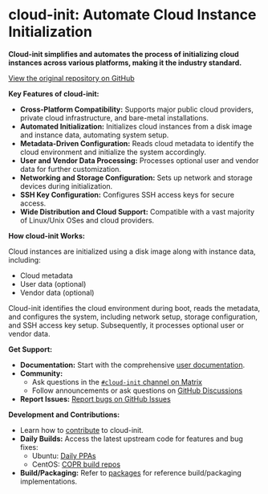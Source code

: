 # cloud-init: Automate Cloud Instance Initialization

**Cloud-init simplifies and automates the process of initializing cloud instances across various platforms, making it the industry standard.**

[View the original repository on GitHub](https://github.com/canonical/cloud-init)

**Key Features of cloud-init:**

*   **Cross-Platform Compatibility:** Supports major public cloud providers, private cloud infrastructure, and bare-metal installations.
*   **Automated Initialization:** Initializes cloud instances from a disk image and instance data, automating system setup.
*   **Metadata-Driven Configuration:** Reads cloud metadata to identify the cloud environment and initialize the system accordingly.
*   **User and Vendor Data Processing:** Processes optional user and vendor data for further customization.
*   **Networking and Storage Configuration:** Sets up network and storage devices during initialization.
*   **SSH Key Configuration:** Configures SSH access keys for secure access.
*   **Wide Distribution and Cloud Support:** Compatible with a vast majority of Linux/Unix OSes and cloud providers.

**How cloud-init Works:**

Cloud instances are initialized using a disk image along with instance data, including:

*   Cloud metadata
*   User data (optional)
*   Vendor data (optional)

Cloud-init identifies the cloud environment during boot, reads the metadata, and configures the system, including network setup, storage configuration, and SSH access key setup. Subsequently, it processes optional user or vendor data.

**Get Support:**

*   **Documentation:** Start with the comprehensive [user documentation](https://docs.cloud-init.io/en/latest/).
*   **Community:**
    *   Ask questions in the [``#cloud-init`` channel on Matrix](https://matrix.to/#/#cloud-init:ubuntu.com)
    *   Follow announcements or ask questions on [GitHub Discussions](https://github.com/canonical/cloud-init/discussions)
*   **Report Issues:** [Report bugs on GitHub Issues](https://github.com/canonical/cloud-init/issues)

**Development and Contributions:**

*   Learn how to [contribute](https://docs.cloud-init.io/en/latest/development/index.html) to cloud-init.
*   **Daily Builds:** Access the latest upstream code for features and bug fixes:
    *   Ubuntu: [Daily PPAs](https://code.launchpad.net/~cloud-init-dev/+archive/ubuntu/daily)
    *   CentOS: [COPR build repos](https://copr.fedorainfracloud.org/coprs/g/cloud-init/cloud-init-dev/)
*   **Build/Packaging:** Refer to [packages](packages) for reference build/packaging implementations.